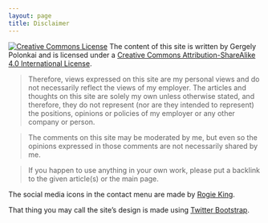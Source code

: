 ```yaml
---
layout: page
title: Disclaimer
---
```


<a rel="license" href="http://creativecommons.org/licenses/by-sa/4.0/"><img alt="Creative Commons License" style="border-width:0" src="https://i.creativecommons.org/l/by-sa/4.0/80x15.png" /></a>
<span xmlns:dct="http://purl.org/dc/terms/" href="http://purl.org/dc/dcmitype/Text" property="dct:title" rel="dct:type">The content of this site</span> is written by <span xmlns:cc="http://creativecommons.org/ns#" property="cc:attributionName">Gergely Polonkai</span> and is licensed under a <a rel="license" href="http://creativecommons.org/licenses/by-sa/4.0/">Creative Commons Attribution-ShareAlike 4.0 International License</a>.

> Therefore, views expressed on this site are my personal views and do
> not necessarily reflect the views of my employer. The articles and
> thoughts on this site are solely my own unless otherwise stated, and
> therefore, they do not represent (nor are they intended to
> represent) the positions, opinions or policies of my employer or any
> other company or person.

> The comments on this site may be moderated by me, but even so the
> opinions expressed in those comments are not necessarily shared by
> me.

> If you happen to use anything in your own work, please put a
> backlink to the given article(s) or the main page.

The social media icons in the contact menu are made by [Rogie
King](http://rog.ie/).

That thing you may call the site’s design is made using [Twitter
Bootstrap](http://getbootstrap.com/).